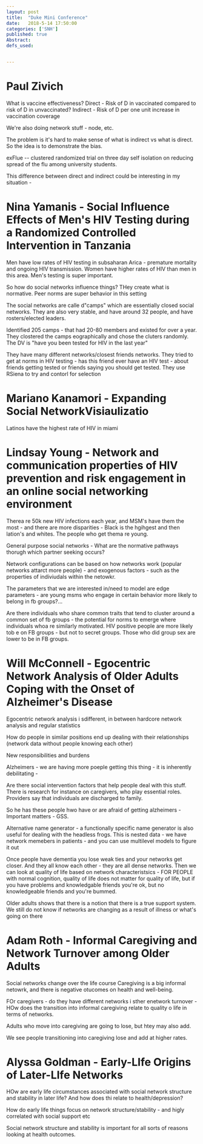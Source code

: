 ```yaml
---
layout: post
title:  "Duke Mini Conference"
date:   2018-5-14 17:50:00
categories: ['SNH']
published: true
Abstract:
defs_used:


---
```


# Paul Zivich
What is vaccine effectiveness? Direct - Risk of D in vaccinated compared to risk of D in unvaccinated? Indirect - Risk of D per one unit increase in vaccination coverage

We're also doing network stuff - node, etc.

The problem is it's hard to make sense of what is indirect vs what is direct. So the idea is to demonstrate the bias.

exFlue -- clustered randomized trial on three day self isolation on reducing spread of the flu among university students.

This difference between direct and indirect could be interesting in my situation -

# Nina Yamanis - Social Influence Effects of Men's HIV Testing during a Randomized Controlled Intervention in Tanzania

Men have low rates of HIV testing in subsaharan Arica - premature mortality and ongoing HIV transmission. Women have higher rates of HIV than men in this area. Men's testing is super important.

So how do social networks influence things? THey create what is normative.
Peer norms are super behavior in this setting

The social networks are calle d"camps" which are essentially closed social networks. They are also very stable, and have around 32 people, and have rosters/elected leaders.

Identified 205 camps - that had 20-80 members and existed for over a year. They clostered the camps eographically and chose the cluters randomly. The DV is "have you been tested for HIV in the last year"

They have many different networks/closest friends networks. They tried to get at norms in HIV testing - has this friend ever have an HIV test - about friends getting tested or friends saying you should get tested.
They use RSiena to try and contorl for selection

# Mariano Kanamori - Expanding Social NetworkVisiaulizatio

Latinos have the highest rate of HIV in miami   

# Lindsay Young - Network and communication properties of HIV prevention and risk engagement in an online social networking environment

Therea re 50k new HIV infections each year, and MSM's have them the most - and there are more disparities - Black is the hgihgest and then lation's and whites. The people who get thema re young.

General purpose social networks - What are the normative pathways thorugh which partner seeking occurs?

Network configurations can be based on how networks work (popular networks attarct more people) - and exogenous factors - such as the properties of indiviudals within the netowkr.

The parameters that we are interested in/need to model are edge parameters - are young msms who engage in certain behavior more likely to belong in fb groups?...

Are there individuals who share common traits that tend to cluster around a common set of fb groups - the potential for norms to emerge where individuals whoa re similarly motivated. HIV positive people are more likely tob e on FB groups - but not to secret groups. Those who did group sex are lower to be in FB groups.

# Will McConnell - Egocentric Network Analysis of Older Adults Coping with the Onset of Alzheimer's Disease

Egocentric network analysis i sdifferent, in between hardcore network analysis and regular statistics

How do people in similar positions end up dealing with their relationships (network data without people knowing each other)

New responsibilities and burdens

Alzheimers - we are having more poeple getting this thing - it is inherently debilitating -

Are there social intervention factors that help people deal with this stuff.  There is research for instance on caregivers, who play essential roles. Providers say that individuals are discharged to family.

So he has these people hwo have or are afraid of getting alzheimers - Important matters - GSS.  

Alternative name generator - a functionally specific name generator is also useful for dealing with the headless frogs. This is nested data - we have network memebers in patients - and you can use multilevel models to figure it out

Once people have dementia you lose  weak ties  and your networks get closer. And they all know each other - they are all dense networks.
Then we can look at quality of life based on network characteristsics - FOR PEOPLE with normal cognition, quality of life does not matter for quality of life, but if you have problems and knowledgable friends you're ok, but no knowledgeable friends and you're bummed.

Older adults shows that there is a notion that there is a true support system. We still do not know if networks are changing as a result of illness or what's going on there

# Adam Roth - Informal Caregiving and Network Turnover among Older Adults
Social networks change over the life course
Caregiving is a big informal netowrk, and there is negative otucomes on health and well-being.

FOr caregivers - do they have different networks  i sther enetwork turnover - HOw does the transition into informal caregiving relate to quality o life in terms of networks.

Adults who move into caregiving are going to lose, but htey may also add.

We see people transitioning into caregiving lose and add at higher rates.

# Alyssa Goldman - Early-LIfe Origins of Later-LIfe Networks

HOw are early life circumstances associated with social network structure and stability in later life? And how does thi relate to health/depression?

How do early life things focus on network structure/stability - and higly correlated with social support etc

Social network structure and stability is important for all sorts of reasons looking at health outcomes.
